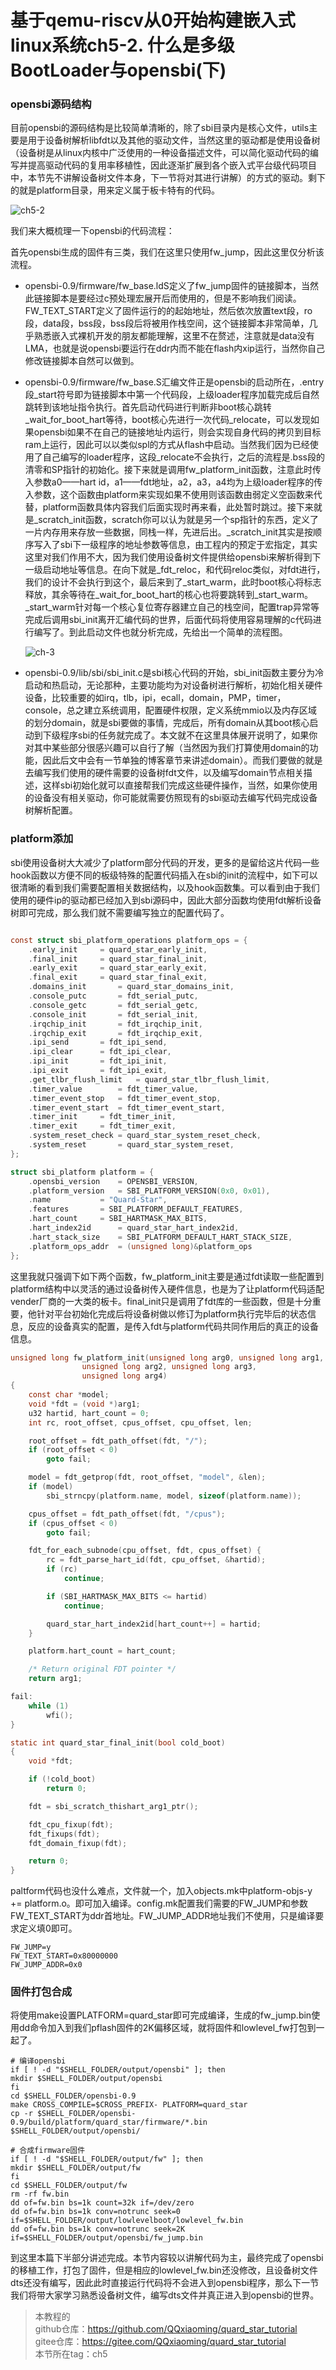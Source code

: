 #  基于qemu-riscv从0开始构建嵌入式linux系统ch5-2. 什么是多级BootLoader与opensbi(下)

### opensbi源码结构

目前opensbi的源码结构是比较简单清晰的，除了sbi目录内是核心文件，utils主要是用于设备树解析libfdt以及其他的驱动文件，当然这里的驱动都是使用设备树（设备树是从linux内核中广泛使用的一种设备描述文件，可以简化驱动代码的编写并提高驱动代码的复用率移植性，因此逐渐扩展到各个嵌入式平台级代码项目中，本节先不讲解设备树文件本身，下一节将对其进行讲解）的方式的驱动。剩下的就是platform目录，用来定义属于板卡特有的代码。

![ch5-2](./img/ch5-2.png)

我们来大概梳理一下opensbi的代码流程：

首先opensbi生成的固件有三类，我们在这里只使用fw_jump，因此这里仅分析该流程。

- opensbi-0.9/firmware/fw_base.ldS定义了fw_jump固件的链接脚本，当然此链接脚本是要经过c预处理宏展开后而使用的，但是不影响我们阅读。FW_TEXT_START定义了固件运行的的起始地址，然后依次放置text段，ro段，data段，bss段，bss段后将被用作栈空间，这个链接脚本非常简单，几乎熟悉嵌入式裸机开发的朋友都能理解，这里不在赘述，注意就是data没有LMA，也就是说opensbi要运行在ddr内而不能在flash内xip运行，当然你自己修改链接脚本自然可以做到。
- opensbi-0.9/firmware/fw_base.S汇编文件正是opensbi的启动所在，.entry段\_start符号即为链接脚本中第一个代码段，上级loader程序加载完成后自然跳转到该地址指令执行。首先启动代码进行判断非boot核心跳转\_wait_for_boot_hart等待，boot核心先进行一次代码\_relocate，可以发现如果opensbi如果不在自己的链接地址内运行，则会实现自身代码的拷贝到目标ram上运行，因此可以以类似spl的方式从flash中启动。当然我们因为已经使用了自己编写的loader程序，这段\_relocate不会执行，之后的流程是.bss段的清零和SP指针的初始化。接下来就是调用fw_platform_init函数，注意此时传入参数a0——hart id，a1——fdt地址，a2，a3，a4均为上级loader程序的传入参数，这个函数由platform来实现如果不使用则该函数由弱定义空函数来代替，platform函数具体内容我们后面实现时再来看，此处暂时跳过。接下来就是_scratch_init函数，scratch你可以认为就是另一个sp指针的东西，定义了一片内存用来存放一些数据，同栈一样，先进后出。_scratch_init其实是按顺序写入了sbi下一级程序的地址参数等信息，由工程内的预定于宏指定，其实这里对我们作用不大，因为我们使用设备树文件提供给opensbi来解析得到下一级启动地址等信息。在向下就是\_fdt_reloc，和代码reloc类似，对fdt进行，我们的设计不会执行到这个，最后来到了\_start_warm，此时boot核心将标志释放，其余等待在\_wait_for_boot_hart的核心也将要跳转到\_start_warm。\_start_warm针对每一个核心复位寄存器建立自己的栈空间，配置trap异常等完成后调用sbi_init离开汇编代码的世界，后面代码将使用容易理解的c代码进行编写了。到此启动文件也就分析完成，先给出一个简单的流程图。

	![ch-3](./img/ch5-3.png)

- opensbi-0.9/lib/sbi/sbi_init.c是sbi核心代码的开始，sbi_init函数主要分为冷启动和热启动，无论那种，主要功能均为对设备树进行解析，初始化相关硬件设备，比较重要的如irq，tlb，ipi，ecall，domain，PMP，timer，console，总之建立系统调用，配置硬件权限，定义系统mmio以及内存区域的划分domain，就是sbi要做的事情，完成后，所有domain从其boot核心启动到下级程序sbi的任务就完成了。本文就不在这里具体展开说明了，如果你对其中某些部分很感兴趣可以自行了解（当然因为我们打算使用domain的功能，因此后文中会有一节单独的博客章节来讲述domain）。而我们要做的就是去编写我们使用的硬件需要的设备树fdt文件，以及编写domain节点相关描述，这样sbi初始化就可以直接帮我们完成这些硬件操作，当然，如果你使用的设备没有相关驱动，你可能就需要仿照现有的sbi驱动去编写代码完成设备树解析配置。

### platform添加

sbi使用设备树大大减少了platform部分代码的开发，更多的是留给这片代码一些hook函数以方便不同的板级特殊的配置代码插入在sbi的init的流程中，如下可以很清晰的看到我们需要配置相关数据结构，以及hook函数集。可以看到由于我们使用的硬件ip的驱动都已经加入到sbi源码中，因此大部分函数均使用fdt解析设备树即可完成，那么我们就不需要编写独立的配置代码了。

```c

const struct sbi_platform_operations platform_ops = {
	.early_init		= quard_star_early_init,
	.final_init		= quard_star_final_init,
	.early_exit		= quard_star_early_exit,
	.final_exit		= quard_star_final_exit,
	.domains_init		= quard_star_domains_init,
	.console_putc		= fdt_serial_putc,
	.console_getc		= fdt_serial_getc,
	.console_init		= fdt_serial_init,
	.irqchip_init		= fdt_irqchip_init,
	.irqchip_exit		= fdt_irqchip_exit,
	.ipi_send		= fdt_ipi_send,
	.ipi_clear		= fdt_ipi_clear,
	.ipi_init		= fdt_ipi_init,
	.ipi_exit		= fdt_ipi_exit,
	.get_tlbr_flush_limit	= quard_star_tlbr_flush_limit,
	.timer_value		= fdt_timer_value,
	.timer_event_stop	= fdt_timer_event_stop,
	.timer_event_start	= fdt_timer_event_start,
	.timer_init		= fdt_timer_init,
	.timer_exit		= fdt_timer_exit,
	.system_reset_check	= quard_star_system_reset_check,
	.system_reset		= quard_star_system_reset,
};

struct sbi_platform platform = {
	.opensbi_version	= OPENSBI_VERSION,
	.platform_version	= SBI_PLATFORM_VERSION(0x0, 0x01),
	.name			= "Quard-Star",
	.features		= SBI_PLATFORM_DEFAULT_FEATURES,
	.hart_count		= SBI_HARTMASK_MAX_BITS,
	.hart_index2id		= quard_star_hart_index2id,
	.hart_stack_size	= SBI_PLATFORM_DEFAULT_HART_STACK_SIZE,
	.platform_ops_addr	= (unsigned long)&platform_ops
};
```

这里我就只强调下如下两个函数，fw_platform_init主要是通过fdt读取一些配置到platform结构中以灵活的通过设备树传入硬件信息，也是为了让platform代码适配vender厂商的一大类的板卡。final_init只是调用了fdt库的一些函数，但是十分重要，他针对平台初始化完成后将设备树做以修订为platform执行完毕后的状态信息，反应的设备真实的配置，是传入fdt与platform代码共同作用后的真正的设备信息。

```c
unsigned long fw_platform_init(unsigned long arg0, unsigned long arg1,
				unsigned long arg2, unsigned long arg3,
				unsigned long arg4)
{
	const char *model;
	void *fdt = (void *)arg1;
	u32 hartid, hart_count = 0;
	int rc, root_offset, cpus_offset, cpu_offset, len;

	root_offset = fdt_path_offset(fdt, "/");
	if (root_offset < 0)
		goto fail;

	model = fdt_getprop(fdt, root_offset, "model", &len);
	if (model)
		sbi_strncpy(platform.name, model, sizeof(platform.name));

	cpus_offset = fdt_path_offset(fdt, "/cpus");
	if (cpus_offset < 0)
		goto fail;

	fdt_for_each_subnode(cpu_offset, fdt, cpus_offset) {
		rc = fdt_parse_hart_id(fdt, cpu_offset, &hartid);
		if (rc)
			continue;

		if (SBI_HARTMASK_MAX_BITS <= hartid)
			continue;

		quard_star_hart_index2id[hart_count++] = hartid;
	}

	platform.hart_count = hart_count;

	/* Return original FDT pointer */
	return arg1;

fail:
	while (1)
		wfi();
}

static int quard_star_final_init(bool cold_boot)
{
	void *fdt;

	if (!cold_boot)
		return 0;

	fdt = sbi_scratch_thishart_arg1_ptr();

	fdt_cpu_fixup(fdt);
	fdt_fixups(fdt);
	fdt_domain_fixup(fdt);

	return 0;
}

```

paltform代码也没什么难点，文件就一个，加入objects.mk中platform-objs-y += platform.o。即可加入编译。config.mk配置我们需要的FW_JUMP和参数FW_TEXT_START为ddr首地址。FW_JUMP_ADDR地址我们不使用，只是编译要求定义填0即可。

```shell
FW_JUMP=y
FW_TEXT_START=0x80000000
FW_JUMP_ADDR=0x0
```

### 固件打包合成

将使用make设置PLATFORM=quard_star即可完成编译，生成的fw_jump.bin使用dd命令加入到我们pflash固件的2K偏移区域，就将固件和lowlevel_fw打包到一起了。

```shell
# 编译opensbi
if [ ! -d "$SHELL_FOLDER/output/opensbi" ]; then  
mkdir $SHELL_FOLDER/output/opensbi
fi  
cd $SHELL_FOLDER/opensbi-0.9
make CROSS_COMPILE=$CROSS_PREFIX- PLATFORM=quard_star
cp -r $SHELL_FOLDER/opensbi-0.9/build/platform/quard_star/firmware/*.bin $SHELL_FOLDER/output/opensbi/

# 合成firmware固件
if [ ! -d "$SHELL_FOLDER/output/fw" ]; then  
mkdir $SHELL_FOLDER/output/fw
fi  
cd $SHELL_FOLDER/output/fw
rm -rf fw.bin
dd of=fw.bin bs=1k count=32k if=/dev/zero
dd of=fw.bin bs=1k conv=notrunc seek=0 if=$SHELL_FOLDER/output/lowlevelboot/lowlevel_fw.bin
dd of=fw.bin bs=1k conv=notrunc seek=2K if=$SHELL_FOLDER/output/opensbi/fw_jump.bin
```

到这里本篇下半部分讲述完成。本节内容较以讲解代码为主，最终完成了opensbi的移植工作，打包了固件，但是相应的lowlevel_fw.bin还没修改，且设备树文件dts还没有编写，因此此时直接运行代码将不会进入到opensbi程序，那么下一节我们将带大家学习熟悉设备树文件，编写dts文件并真正进入到opensbi的世界。

> 本教程的<br>github仓库：https://github.com/QQxiaoming/quard_star_tutorial<br>gitee仓库：https://gitee.com/QQxiaoming/quard_star_tutorial<br>本节所在tag：ch5
